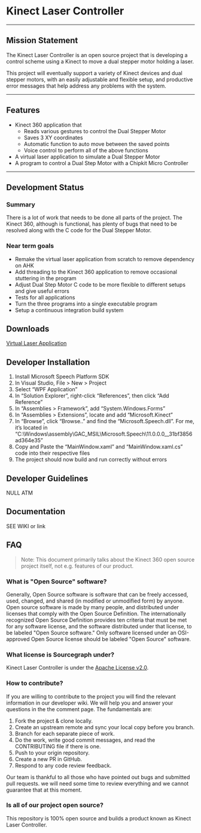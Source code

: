 # Kinect Laser Controller
 
-----
## Mission Statement
The Kinect Laser Controller is an open source project that is developing a control scheme using a Kinect to move a dual stepper motor holding a laser.

This project will eventually support a variety of Kinect devices and dual stepper motors, with an easily adjustable and flexible setup, and productive error messages that help address any problems with the system.

----
## Features
* Kinect 360 application that 
  * Reads various gestures to control the Dual Stepper Motor
  * Saves 3 XY coordinates
  * Automatic function to auto move between the saved points
  * Voice control to perform all of the above functions 
* A virtual laser application to simulate a Dual Stepper Motor
* A program to control a Dual Step Motor with a Chipkit Micro Controller

----
## Development Status

### Summary
There is a lot of work that needs to be done all parts of the project. The Kinect 360, although is functional, has plenty of bugs that need to be resolved along with the C code for the Dual Stepper Motor.

### Near term goals
* Remake the virtual laser application from scratch to remove dependency on AHK
* Add threading to the Kinect 360 application to remove occasional stuttering in the program
* Adjust Dual Step Motor C code to be more flexible to different setups and give useful errors
* Tests for all applications
* Turn the three programs into a single executable program
* Setup a continuous integration build system

## Downloads

[Virtual Laser Application](https//:exampleDL.com/doNotClick)

## Developer Installation

1. Install Microsoft Speech Platform SDK
2. In Visual Studio, File > New > Project
3. Select “WPF Application”
4. In “Solution Explorer”, right-click “References”, then click “Add Reference”
5. In “Assemblies > Framework”, add “System.Windows.Forms”
6. In “Assemblies > Extensions”, locate and add “Microsoft.Kinect”
7. In “Browse”, click “Browse..” and find the “Microsoft.Speech.dll”. For me, it’s located in
“C:\Windows\assembly\GAC_MSIL\Microsoft.Speech\11.0.0.0__31bf3856ad364e35”
8. Copy and Paste the “MainWindow.xaml” and “MainWindow.xaml.cs” code into their
respective files
9. The project should now build and run correctly without errors

## Developer Guidelines

NULL ATM

## Documentation

SEE WIKI or link

## FAQ
> Note: This document primarily talks about the Kinect 360 open source project itself, not e.g. features of our product.
### What is "Open Source" software?
Generally, Open Source software is software that can be freely accessed, used, changed, and shared (in modified or unmodified form) by anyone. Open source software is made by many people, and distributed under licenses that comply with the Open Source Definition.
The internationally recognized Open Source Definition provides ten criteria that must be met for any software license, and the software distributed under that license, to be labeled "Open Source software." Only software licensed under an OSI-approved Open Source license should be labeled "Open Source" software.

### What license is Sourcegraph under?

Kinect Laser Controller is under the [Apache License v2.0](../LICENSE).

### How to contribute?
If you are willing to contribute to the project you will find the relevant information in our developer wiki. We will help you and answer your questions in the the comment page. The fundamentals are:
1. Fork the project & clone locally.
2. Create an upstream remote and sync your local copy before you branch.
3. Branch for each separate piece of work.
4. Do the work, write good commit messages, and read the CONTRIBUTING file if there is one.
5. Push to your origin repository.
6. Create a new PR in GitHub.
7. Respond to any code review feedback.

Our team is thankful to all those who have pointed out bugs and submitted pull requests. we will need some time to review everything and we cannot guarantee that at this moment.

### Is all of our project open source?
This repository is 100% open source and builds a product known as Kinect Laser Controller.
